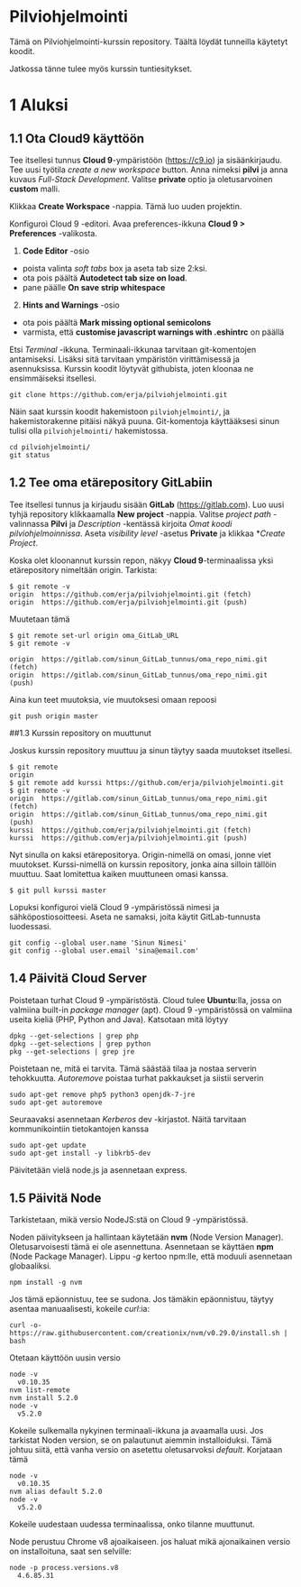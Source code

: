 # Pilviohjelmointi

Tämä on Pilviohjelmointi-kurssin repository. Täältä löydät tunneilla käytetyt koodit.

Jatkossa tänne tulee myös kurssin tuntiesitykset.

# 1 Aluksi

## 1.1 Ota Cloud9 käyttöön

Tee itsellesi tunnus **Cloud 9**-ympäristöön (https://c9.io) ja sisäänkirjaudu. Tee uusi työtila *create a new workspace* button. Anna nimeksi **pilvi** ja anna kuvaus *Full-Stack Development*. Valitse **private** optio ja oletusarvoinen **custom** malli.

Klikkaa **Create Workspace** -nappia. Tämä luo uuden projektin.

Konfiguroi Cloud 9 -editori. Avaa preferences-ikkuna **Cloud 9 > Preferences** -valikosta.

1.  **Code Editor** -osio
  - poista valinta _soft tabs_ box ja aseta tab size 2:ksi. 
  - ota pois päältä **Autodetect tab size on load**.
  - pane päälle **On save strip whitespace**
2.  **Hints and Warnings** -osio
  - ota pois päältä **Mark missing optional semicolons**
  - varmista, että **customise javascript warnings with .eshintrc** on päällä

Etsi _Terminal_ -ikkuna. Terminaali-ikkunaa tarvitaan git-komentojen antamiseksi. Lisäksi sitä tarvitaan ympäristön virittämisessä ja asennuksissa. Kurssin koodit löytyvät githubista, joten kloonaa ne ensimmäiseksi itsellesi. 
```
git clone https://github.com/erja/pilviohjelmointi.git
```
Näin saat kurssin koodit hakemistoon `pilviohjelmointi/`, ja hakemistorakenne pitäisi näkyä puuna. Git-komentoja käyttääksesi sinun tulisi olla `pilviohjelmointi/` hakemistossa.
```
cd pilviohjelmointi/
git status
```
## 1.2 Tee oma etärepository GitLabiin

Tee itsellesi tunnus ja kirjaudu sisään **GitLab** (https://gitlab.com). Luo uusi tyhjä repository klikkaamalla **New project** -nappia. Valitse *project path* -valinnassa **Pilvi** ja *Description* -kentässä kirjoita *Omat koodi pilviohjelmoinnissa*. Aseta *visibility level* -asetus **Private** ja klikkaa **Create Project*. 

Koska olet kloonannut kurssin repon, näkyy **Cloud 9**-terminaalissa yksi etärepository nimeltään origin. Tarkista: 

```
$ git remote -v
origin	https://github.com/erja/pilviohjelmointi.git (fetch)
origin	https://github.com/erja/pilviohjelmointi.git (push)
```

Muutetaan tämä

```
$ git remote set-url origin oma_GitLab_URL
$ git remote -v

origin	https://gitlab.com/sinun_GitLab_tunnus/oma_repo_nimi.git (fetch)
origin	https://gitlab.com/sinun_GitLab_tunnus/oma_repo_nimi.git (push)
```


Aina kun teet muutoksia, vie muutoksesi omaan repoosi

```
git push origin master
```

##1.3 Kurssin repository on muuttunut

Joskus kurssin repository muuttuu ja sinun täytyy saada muutokset itsellesi.

```
$ git remote
origin
$ git remote add kurssi https://github.com/erja/pilviohjelmointi.git
$ git remote -v
origin	https://gitlab.com/sinun_GitLab_tunnus/oma_repo_nimi.git (fetch)
origin	https://gitlab.com/sinun_GitLab_tunnus/oma_repo_nimi.git (push)
kurssi	https://github.com/erja/pilviohjelmointi.git (fetch)
kurssi	https://github.com/erja/pilviohjelmointi.git (push)
```

Nyt sinulla on kaksi etärepositorya. Origin-nimellä on omasi, jonne viet muutokset. Kurssi-nimellä on kurssin repository, jonka aina silloin tällöin muuttuu. Saat lomitettua kaiken muuttuneen omasi kanssa.  

```
$ git pull kurssi master
```

Lopuksi konfiguroi vielä Cloud 9 -ympäristössä nimesi ja sähköpostiosoitteesi. Aseta ne samaksi, joita käytit GitLab-tunnusta luodessasi. 
```
git config --global user.name 'Sinun Nimesi'
git config --global user.email 'sina@email.com'
```

## 1.4 Päivitä Cloud Server

Poistetaan turhat Cloud 9 -ympäristöstä. Cloud tulee **Ubuntu**:lla, jossa on valmiina  built-in _package manager_ (apt). Cloud 9 -ympäristössä on valmiina useita kieliä (PHP, Python and Java). Katsotaan mitä löytyy
```
dpkg --get-selections | grep php
dpkg --get-selections | grep python
pkg --get-selections | grep jre
```
Poistetaan ne, mitä ei tarvita. Tämä säästää tilaa ja nostaa serverin tehokkuutta. _Autoremove_ poistaa turhat pakkaukset ja siistii serverin
```
sudo apt-get remove php5 python3 openjdk-7-jre
sudo apt-get autoremove
```
Seuraavaksi asennetaan _Kerberos_ dev -kirjastot. Näitä tarvitaan kommunikointiin tietokantojen kanssa
```
sudo apt-get update
sudo apt-get install -y libkrb5-dev
```

Päivitetään vielä node.js ja asennetaan express.

## 1.5 Päivitä Node

Tarkistetaan, mikä versio NodeJS:stä on Cloud 9 -ympäristössä. 

Noden päivitykseen ja hallintaan käytetään **nvm**  (Node Version Manager). Oletusarvoisesti tämä ei ole asennettuna. Asennetaan se käyttäen **npm** (Node Package Manager). Lippu _-g_ kertoo npm:lle, että moduuli asennetaan globaaliksi. 
```
npm install -g nvm
```
Jos tämä epäonnistuu, tee se sudona. Jos tämäkin epäonnistuu, täytyy asentaa manuaalisesti, kokeile  _curl_:ia:
```
curl -o- https://raw.githubusercontent.com/creationix/nvm/v0.29.0/install.sh | bash
```

Otetaan käyttöön uusin versio
```
node -v
  v0.10.35
nvm list-remote
nvm install 5.2.0
node -v
  v5.2.0
```
Kokeile sulkemalla nykyinen terminaali-ikkuna ja avaamalla uusi. Jos tarkistat Noden version, se on palautunut aiemmin installoiduksi. Tämä johtuu siitä, että vanha versio on asetettu oletusarvoksi _default_. Korjataan tämä
```
node -v
  v0.10.35
nvm alias default 5.2.0
node -v
  v5.2.0
```
Kokeile uudestaan uudessa terminaalissa, onko tilanne muuttunut.

Node perustuu Chrome v8 ajoaikaiseen. jos haluat mikä ajonaikainen versio on installoituna, saat sen selville: 
```
node -p process.versions.v8
  4.6.85.31
```

